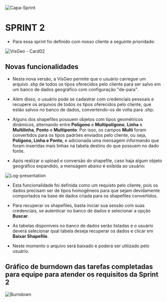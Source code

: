 ![Capa-Sprint](https://user-images.githubusercontent.com/57918707/93690172-ad2d4c00-faab-11ea-9a28-d5e5574bdac8.jpeg)

# SPRINT 2

- Para essa sprint foi definido com nosso cliente a seguinte prioridade:

![VisGeo - Card02](https://user-images.githubusercontent.com/57918707/93689902-54f54a80-faa9-11ea-8bb1-c1e6d8602069.png)

## Novas funcionalidades

- Nesta nova versão, a VisGeo permite que o usuário carregue um arquivo .shp de todos os tipos oferecidos pelo cliente para ser salvo em um banco de dados geográfico com configuração "de-para".

- Além disso, o usuário pode se cadastrar com credenciais pessoais e recupere os arquivos de todos os tipos oferecidos pelo cliente, que estão salvos no banco de dados, convertendo-os de volta para .shp.

- Alguns dos shapefiles possuem objetos com tipos geométricos dinâmicos, alternando entre **Polígono** e **Multipolígono**, **Linha** e **Multilinha**, **Ponto** e **Multiponto**. Por isso, os campos **Multi** foram convertidos para os tipos padrões enviados pelo cliente, ou seja, **Polígono, Linha e Ponto**, e adicionada uma mensagem informando que foram inseridas mais linhas na tabela destino do que possuem no dado fonte.

- Após realizar o upload e conversão do shapefile, caso haja algum objeto geográfico expandido, a mensagem abaixo é exibida ao usuário:

![Log-presentation](https://user-images.githubusercontent.com/45850297/95005278-b0a4f500-05cc-11eb-8b3a-dc79c0c11afa.png)

- Esta funcionalidade foi definida como um requisto pelo cliente, pois os dados precisam ser de tipos homogêneos para que sejam devidamente comportados na base de dados criada para os shapefiles convertidos.

- Para recuperar os shapefiles, basta iniciar sua sessão com suas credenciais, se autenticar no banco de dados e selecionar a opção **Buscar**.

- As tabelas disponíveis no banco de dados serão listadas e o usuário deverá selecionar qual tabela deseja recuperar os dados e clicar em **Baixar Shapefile**.

- Neste momento o arquivo será baixado e poderá ser utilizado pelo usuário.

## Gráfico de burndown das tarefas completadas para equipe para atender os requisitos da Sprint 2

![Burndown](https://user-images.githubusercontent.com/45850297/96396637-09b08380-119e-11eb-8b9b-9db22f1fc077.png)
